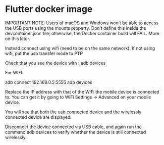# Flutter docker image

IMPORTANT NOTE: Users of macOS and Windows won't be able to access the USB ports using the mounts property. Don't define this inside the devcontainer.json file; otherwise, the Docker container build will FAIL. More on this later.

Instead connect using wifi (need to be on the same network). If not using wifi, put the usb transfer mode to PTP

Check that you see the device with : adb devices

For WIFI:

adb connect 192.168.0.5:5555
adb devices

Replace the IP address with that of the WiFi the mobile device is connected to. You can get it by going to WiFi Settings -> Advanced on your mobile device.

You will see that both the usb connected device and the wirelessly connected device are displayed.

Disconnect the device connected via USB cable, and again run the command adb devices to verify whether the device is still connected wirelessly.